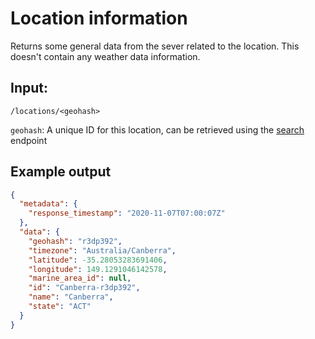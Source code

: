 # Location information
Returns some general data from the sever related to the location. This doesn't contain any weather data information. 

## Input: 
`/locations/<geohash>`

`geohash`: A unique ID for this location, can be retrieved using the [search](./search.md) endpoint  

## Example output
```json
{
  "metadata": {
    "response_timestamp": "2020-11-07T07:00:07Z"
  },
  "data": {
    "geohash": "r3dp392",
    "timezone": "Australia/Canberra",
    "latitude": -35.28053283691406,
    "longitude": 149.1291046142578,
    "marine_area_id": null,
    "id": "Canberra-r3dp392",
    "name": "Canberra",
    "state": "ACT"
  }
}
```
